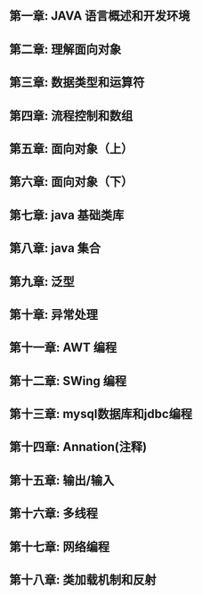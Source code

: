 ## 第一章: JAVA 语言概述和开发环境 
## 第二章: 理解面向对象      
## 第三章: 数据类型和运算符  
## 第四章: 流程控制和数组
## 第五章: 面向对象（上）
## 第六章: 面向对象（下）
## 第七章: java 基础类库
## 第八章: java 集合
## 第九章: 泛型
## 第十章: 异常处理
## 第十一章: AWT 编程
## 第十二章: SWing 编程
## 第十三章: mysql数据库和jdbc编程
## 第十四章: Annation(注释)
## 第十五章: 输出/输入
## 第十六章: 多线程
## 第十七章: 网络编程
## 第十八章: 类加载机制和反射

